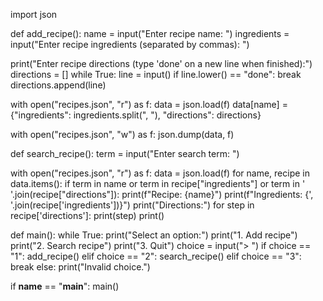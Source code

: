 import json

def add_recipe():
    name = input("Enter recipe name: ")
    ingredients = input("Enter recipe ingredients (separated by commas): ")
    
 print("Enter recipe directions (type 'done' on a new line when finished):")
    directions = []
    while True:
        line = input()
        if line.lower() == "done":
            break
        directions.append(line)
    
   with open("recipes.json", "r") as f:
        data = json.load(f)
        data[name] = {"ingredients": ingredients.split(", "), "directions": directions}
    
  with open("recipes.json", "w") as f:
        json.dump(data, f)

def search_recipe():
    term = input("Enter search term: ")
    
 with open("recipes.json", "r") as f:
        data = json.load(f)
        for name, recipe in data.items():
            if term in name or term in recipe["ingredients"] or term in ' '.join(recipe["directions"]):
                print(f"Recipe: {name}")
                print(f"Ingredients: {', '.join(recipe['ingredients'])}")
                print("Directions:")
                for step in recipe['directions']:
                    print(step)
                print()

def main():
    while True:
        print("Select an option:")
        print("1. Add recipe")
        print("2. Search recipe")
        print("3. Quit")
        choice = input("> ")
        if choice == "1":
            add_recipe()
        elif choice == "2":
            search_recipe()
        elif choice == "3":
            break
        else:
            print("Invalid choice.")

if __name__ == "__main__":
    main()

